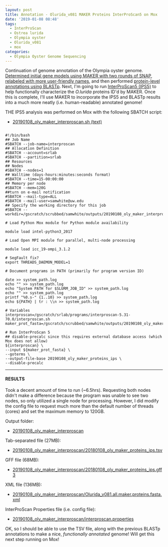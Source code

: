 ```yaml
---
layout: post
title: Annotation - Olurida_v081 MAKER Proteins InterProScan5 on Mox
date: '2019-01-08 08:48'
tags:
  - InterProScan
  - Ostrea lurida
  - Olympia oyster
  - Olurida_v081
  - mox
categories:
  - Olympia Oyster Genome Sequencing
---
```

Continuation of genome annotation of the Olympia oyster genome. [Determined initial gene models using MAKER with two rounds of SNAP](https://robertslab.github.io/sams-notebook/2018/11/27/Annotation-Olurida_v081-MAKER-on-Mox.html), [relabeled with more user-friendly names](https://robertslab.github.io/sams-notebook/2019/01/08/Annotation-Olurida_v081-MAKER-ID-Mapping.html), and then performed [protein-level annotations using BLASTp](https://robertslab.github.io/sams-notebook/2019/01/08/Annotation-Olurida_v081-MAKER-Proteins-BLASTp.html). Next, I'm going to run [InterProScan5 (IPS5)](https://github.com/ebi-pf-team/interproscan/wiki) to help functionally characterize the _O.lurida_ proteins ID'd by MAKER. Once this is complete, I'll use MAKER to incorporate the IPS5 and BLASTp results into a much more neatly (i.e. human-readable) annotated genome!

THE IPS5 analysis was performed on Mox with the following SBATCH script:

- [20190108_oly_maker_interproscan.sh (text)](https://gannet.fish.washington.edu/Atumefaciens/20190108_oly_maker_interproscan/20190108_oly_maker_interproscan.sh)

<pre><code>
#!/bin/bash
## Job Name
#SBATCH --job-name=interproscan
## Allocation Definition
#SBATCH --account=srlab
#SBATCH --partition=srlab
## Resources
## Nodes
#SBATCH --nodes=1
## Walltime (days-hours:minutes:seconds format)
#SBATCH --time=15-00:00:00
## Memory per node
#SBATCH --mem=120G
##turn on e-mail notification
#SBATCH --mail-type=ALL
#SBATCH --mail-user=samwhite@uw.edu
## Specify the working directory for this job
#SBATCH --workdir=/gscratch/scrubbed/samwhite/outputs/20190108_oly_maker_interproscan

# Load Python Mox module for Python module availability

module load intel-python3_2017

# Load Open MPI module for parallel, multi-node processing

module load icc_19-ompi_3.1.2

# SegFault fix?
export THREADS_DAEMON_MODEL=1

# Document programs in PATH (primarily for program version ID)

date >> system_path.log
echo "" >> system_path.log
echo "System PATH for $SLURM_JOB_ID" >> system_path.log
echo "" >> system_path.log
printf "%0.s-" {1..10} >> system_path.log
echo ${PATH} | tr : \\n >> system_path.log

# Variables
interproscan=/gscratch/srlab/programs/interproscan-5.31-70.0/interproscan.sh
maker_prot_fasta=/gscratch/scrubbed/samwhite/outputs/20190108_oly_maker_id_mapping/20181127_oly_genome_snap02.all.maker.proteins.renamed.fasta

# Run InterProScan 5
## disable-precalc since this requires external database access (which Mox does not allow)
${interproscan} \
--input ${maker_prot_fasta} \
--goterms \
--output-file-base 20190108_oly_maker_proteins_ips \
--disable-precalc
</code></pre>

---

#### RESULTS

Took a decent amount of time to run (~6.5hrs). Requesting both nodes didn't make a difference because the program was unable to see two nodes, so only utilized a single node for processing. However, I did modify the config file to request much more than the default number of threads (cores) and set the maximum memory to 120GB.

Output folder:

- [20190108_oly_maker_interproscan](https://gannet.fish.washington.edu/Atumefaciens/20190108_oly_maker_interproscan)

Tab-separated file (27MB):

- [20190108_oly_maker_interproscan/20180108_oly_maker_proteins_ips.tsv](https://gannet.fish.washington.edu/Atumefaciens/20190108_oly_maker_interproscan/20180108_oly_maker_proteins_ips.tsv)

GFF file (68MB):

- [20190108_oly_maker_interproscan/20180108_oly_maker_proteins_ips.gff3](https://gannet.fish.washington.edu/Atumefaciens/20190108_oly_maker_interproscan/20180108_oly_maker_proteins_ips.gff3)

XML file (136MB):

- [20190108_oly_maker_interproscan/Olurida_v081.all.maker.proteins.fasta.xml](https://gannet.fish.washington.edu/Atumefaciens/20190107_oly_maker_interproscan/20180108_oly_maker_proteins_ips.xml)

InterProScan Properties file (i.e. config file):

- [20190108_oly_maker_interproscan/interproscan.properties](https://gannet.fish.washington.edu/Atumefaciens/20190107_oly_maker_interproscan/interproscan.properties)

OK, so I should be able to use the TSV file, along with the previous BLASTp annotations to make a nice, _functionally annotated_ genome! Will get this next step running on Mox!
